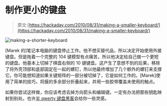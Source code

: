 # 制作更小的键盘

> 原文:[https://hackaday.com/2010/08/31/making-a-smaller-keyboard/](https://hackaday.com/2010/08/31/making-a-smaller-keyboard/)

![](../Images/1b94890dde133fdb75050ce4562139c6.png "making-a-shorter-keyboard")

[Marek 的]笔记本电脑的键盘停止工作。他不想买替代品，所以决定开始使用外接键盘。但是拖着一个完整的 104 键模型有点痛苦，所以他决定给自己做一个更短的键盘。他基本上切掉了棋盘右侧的 10 键键盘。这产生了意想不到的后果，移除了将外壳顶部和底部固定在一起的螺钉，所以他最终增加了几个额外的螺钉来支撑它。你可能想知道如果关键矩阵的一部分被切掉了，它是如何工作的。[Marek]使用了简单的技巧，将膜的多余部分折叠起来，并用一些胶带覆盖未使用的触点。

如果你尝试这样做，你应该考虑去掉方向箭头和编辑键。一定有办法把那些钥匙映射到别处。也许[半 qwerty 键盘黑客](http://hackaday.com/2010/05/26/one-armed-coding-using-a-half-qwerty-hack/)会给你一些灵感。